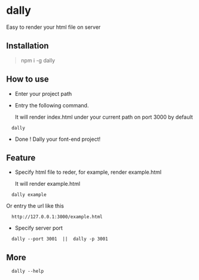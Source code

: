 # dally
Easy to render your html file on server

## Installation
>npm i -g dally </br>

## How to use

- Enter your project path 

- Entry the following command. 

  It will render index.html under your current path on port 3000 by default
```
  dally   
```
- Done ! Dally your font-end project!


## Feature
- Specify html file to reder, for example, render example.html

  It will render example.html
```
  dally example 
```
  Or entry the url like this
```
  http://127.0.0.1:3000/example.html
```


- Specify server port

```
  dally --port 3001  ||  dally -p 3001
```

## More
```
  dally --help
```